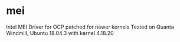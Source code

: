 # mei
Intel MEI Driver for OCP patched for newer kernels
Tested on Quanta Windmill, Ubuntu 18.04.3 with kernel 4.18.20
